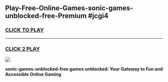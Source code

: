 
## Play-Free-Online-Games-sonic-games-unblocked-free-Premium #jcgi4
<h3>
<a href="https://premium.freeplayer.one?title=sonic-games-unblocked-free&ref=8M">CLICK TO PLAY</a></h3>
<hr>

<h3>
<a href="https://premium.freeplayer.one?title=sonic-games-unblocked-free&ref=8M">CLICK 2 PLAY</a>
  
</h3>

<a href="https://premium.freeplayer.one?title=sonic-games-unblocked-free&ref=8M"><img src="https://clearcache.store/games.png"></a>


**sonic-games-unblocked-free games unblocked: Your Gateway to Fun and Accessible Online Gaming**
